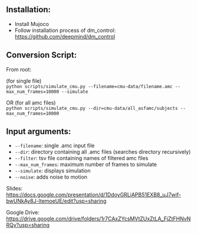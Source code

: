 Installation:
-------------
* Install Mujoco
* Follow installation process of dm_control: https://github.com/deepmind/dm_control

Conversion Script:
------------------
From root:  

(for single file)  
`python scripts/simulate_cmu.py --filename=cmu-data/filename.amc --max_num_frames=10000 --simulate`

OR (for all amc files)  
`python scripts/simulate_cmu.py --dir=cmu-data/all_asfamc/subjects --max_num_frames=10000`

Input arguments:
----------------
* `--filename`: single .amc input file
* `--dir`: directory containing all .amc files (searches directory recursively)
* `--filter`: tsv file containing names of filtered amc files
* `--max_num_frames`: maximum number of frames to simulate
* `--simulate`: displays simulation
* `--noise`: adds noise to motion

Slides:
https://docs.google.com/presentation/d/1DdoyGRLiAPB51EXB8_uJ7wif-bwUNkAy8J-ltemoeUE/edit?usp=sharing

Google Drive:
https://drive.google.com/drive/folders/1r7CAxZYcsMVtZUxZtLA_FjZtFHNvNRQy?usp=sharing